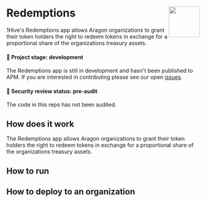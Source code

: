 # Redemptions <img align="right" src="https://github.com/1Hive/website/blob/master/website/static/img/bee.png" height="80px" />

1Hive's Redemptions app allows Aragon organizations to grant their token holders the right to redeem tokens in exchange for a proportional share of the organizations treasury assets.

#### 🐲 Project stage: development
The Redemptions app is still in development and hasn't been published to APM. If you are interested in contributing please see our open [issues](https://github.com/1hive/redemptions/issues).

#### 🚨 Security review status: pre-audit
The code in this repo has not been audited.

## How does it work

The Redemptions app allows Aragon organizations to grant their token holders the right to redeem tokens in exchange for a proportional share of the organizations treasury assets.

## How to run

## How to deploy to an organization  
